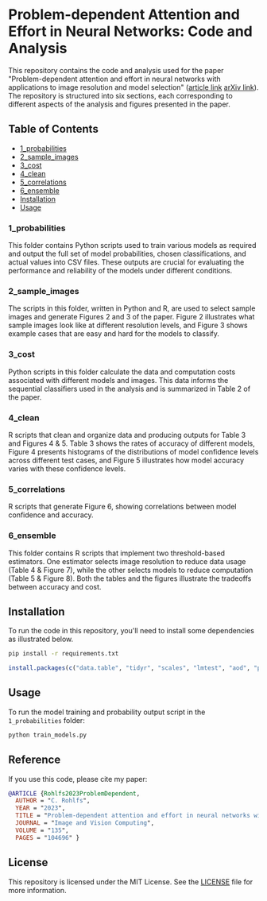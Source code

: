 # Problem-dependent Attention and Effort in Neural Networks: Code and Analysis

This repository contains the code and analysis used for the paper "Problem-dependent attention and effort in neural networks with applications to image resolution and model selection" ([article link](https://www.sciencedirect.com/science/article/abs/pii/S0262885623000707) [arXiv link](https://arxiv.org/abs/2201.01415)). The repository is structured into six sections, each corresponding to different aspects of the analysis and figures presented in the paper.

## Table of Contents
- [1_probabilities](#1_probabilities)
- [2_sample_images](#2_sample_images)
- [3_cost](#3_cost)
- [4_clean](#4_clean)
- [5_correlations](#5_correlations)
- [6_ensemble](#6_ensemble)
- [Installation](#installation)
- [Usage](#usage)

### 1_probabilities
This folder contains Python scripts used to train various models as required and output the full set of model probabilities, chosen classifications, and actual values into CSV files. These outputs are crucial for evaluating the performance and reliability of the models under different conditions.

### 2_sample_images
The scripts in this folder, written in Python and R, are used to select sample images and generate Figures 2 and 3 of the paper. Figure 2 illustrates what sample images look like at different resolution levels, and Figure 3 shows example cases that are easy and hard for the models to classify.

### 3_cost
Python scripts in this folder calculate the data and computation costs associated with different models and images. This data informs the sequential classifiers used in the analysis and is summarized in Table 2 of the paper.

### 4_clean
R scripts that clean and organize data and producing outputs for Table 3 and Figures 4 & 5. Table 3 shows the rates of accuracy of different models, Figure 4 presents histograms of the distributions of model confidence levels across different test cases, and Figure 5 illustrates how model accuracy varies with these confidence levels.

### 5_correlations
R scripts that generate Figure 6, showing correlations between model confidence and accuracy.

### 6_ensemble
This folder contains R scripts that implement two threshold-based estimators. One estimator selects image resolution to reduce data usage (Table 4 & Figure 7), while the other selects models to reduce computation (Table 5 & Figure 8). Both the tables and the figures illustrate the tradeoffs between accuracy and cost.

## Installation
To run the code in this repository, you'll need to install some dependencies as illustrated below.

```bash
pip install -r requirements.txt
```

```R
install.packages(c("data.table", "tidyr", "scales", "lmtest", "aod", "parallel", "zoo", "svglite", "rlist"))
```

## Usage
To run the model training and probability output script in the `1_probabilities` folder:

```bash
python train_models.py
```

## Reference
If you use this code, please cite my paper:

```bibtex
@ARTICLE {Rohlfs2023ProblemDependent,
  AUTHOR = "C. Rohlfs",
  YEAR = "2023",
  TITLE = "Problem-dependent attention and effort in neural networks with applications to image resolution and model selection",
  JOURNAL = "Image and Vision Computing",
  VOLUME = "135",
  PAGES = "104696" }
```

## License
This repository is licensed under the MIT License. See the [LICENSE](LICENSE) file for more information.
